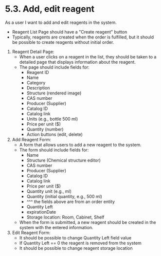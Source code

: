 # 5.3. Add, edit reagent
As a user I want to add and edit reagents in the system.

* Reagent List Page should have a "Create reagent" button
* Typically, reagents are created when the order is fulfilled, but it should be possible to create reagents without initial order.

1. Reagent Detail Page:
   * When a user clicks on a reagent in the list, they should be taken to a detailed page that displays information about the reagent.
   * The page should include fields for:
     * Reagent ID
     * Name
     * Category
     * Description
     * Structure (rendered image)
     * CAS number
     * Producer (Supplier)
     * Catalog ID
     * Catalog link
     * Units (e.g., bottle 500 ml)
     * Price per unit ($)
     * Quantity (number)
     * Action buttons (edit, delete)
2. Add Reagent Form:
   * A form that allows users to add a new reagent to the system.
   * The form should include fields for:
     * Name
     * Structure (Chemical structure editor)
     * CAS number
     * Producer (Supplier)
     * Catalog ID
     * Catalog link
     * Price per unit ($)
     * Quantity unit (e.g., ml)
     * Quantity (initial quantity, e.g., 500 ml)
     * ^^^ the fields above are from an order entity
     * Quantity Left
     * expirationDate
     * Storage location: Room, Cabinet, Shelf
   * When the form is submitted, a new reagent should be created in the system with the entered information.
3. Edit Reagent Form:
   * It should be possible to change Quantity Left field value
   * If Quantity Left == 0 the reagent is removed from the system
   * It should be possible to change reagent storage location
